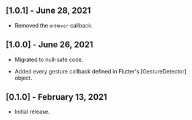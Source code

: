 ## [1.0.1] - June 28, 2021

* Removed the `onHover` callback.

## [1.0.0] - June 26, 2021

* Migrated to null-safe code.

* Added every gesture callback defined in Flutter's [GestureDetector] object.

## [0.1.0] - February 13, 2021

* Initial release.

